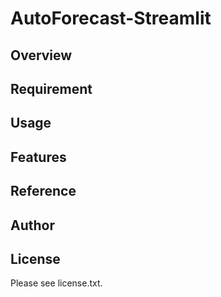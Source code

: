 # AutoForecast-Streamlit 

## Overview


## Requirement


## Usage


## Features


## Reference


## Author


## License

Please see license.txt.
